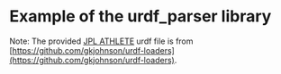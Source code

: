 # Example of the urdf_parser library
Note: The provided [JPL ATHLETE](https://en.wikipedia.org/wiki/ATHLETE) urdf file is from [https://github.com/gkjohnson/urdf-loaders](https://github.com/gkjohnson/urdf-loaders).